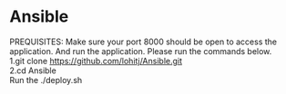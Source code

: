 # Ansible
PREQUISITES:                                                                                                                                Make sure your port 8000 should be open to access the application. And run the application.
Please run the commands below.                                                                                                                      
1.git clone https://github.com/lohitj/Ansible.git                                                                                                                                
2.cd Ansible                                                                                                                                                                                                                                                                          
Run the ./deploy.sh

